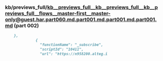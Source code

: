 ### kb/previews_full/kb__previews_full__kb__previews_full__kb__previews_full__flows__master-first__master-only@guest.har.part060.md.part001.md.part001.md.part001.md (part 002)

```md
    },
              {
                "functionName": "_subscribe",
                "scriptId": "10411",
                "url": "https://n958200.alteg.i
```

```
